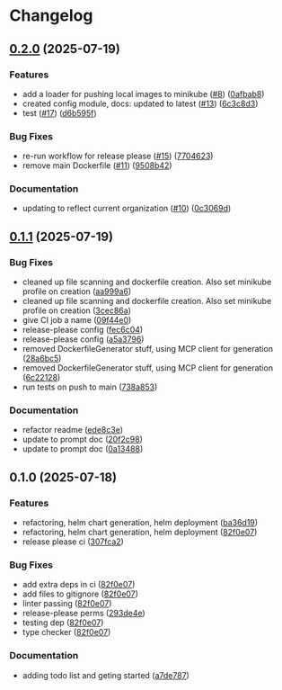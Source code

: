 # Changelog

## [0.2.0](https://github.com/zrross11/boatmcp/compare/v0.1.1...v0.2.0) (2025-07-19)


### Features

* add a loader for pushing local images to minikube ([#8](https://github.com/zrross11/boatmcp/issues/8)) ([0afbab8](https://github.com/zrross11/boatmcp/commit/0afbab8e9fbeff1a03b33aaaabe12d76c09d2532))
* created config module, docs: updated to latest ([#13](https://github.com/zrross11/boatmcp/issues/13)) ([6c3c8d3](https://github.com/zrross11/boatmcp/commit/6c3c8d3196423706243b909c8454558dc04ec6bf))
* test ([#17](https://github.com/zrross11/boatmcp/issues/17)) ([d6b595f](https://github.com/zrross11/boatmcp/commit/d6b595f67a9e6f1a01018d05abcc588a4d34adbb))


### Bug Fixes

* re-run workflow for release please ([#15](https://github.com/zrross11/boatmcp/issues/15)) ([7704623](https://github.com/zrross11/boatmcp/commit/77046238cdb9b444a928ca27019191911c38b558))
* remove main Dockerfile ([#11](https://github.com/zrross11/boatmcp/issues/11)) ([9508b42](https://github.com/zrross11/boatmcp/commit/9508b423e669e49355171cf94d4eb092acd7d5f8))


### Documentation

* updating to reflect current organization ([#10](https://github.com/zrross11/boatmcp/issues/10)) ([0c3069d](https://github.com/zrross11/boatmcp/commit/0c3069d08aae16d0f56b528d836c2d3061c5baf7))

## [0.1.1](https://github.com/zrross11/boatmcp/compare/v0.1.0...v0.1.1) (2025-07-19)


### Bug Fixes

* cleaned up file scanning and dockerfile creation. Also set minikube profile on creation ([aa999a6](https://github.com/zrross11/boatmcp/commit/aa999a61d2476e79dba1a55b57de3572e140e2f6))
* cleaned up file scanning and dockerfile creation. Also set minikube profile on creation ([3cec86a](https://github.com/zrross11/boatmcp/commit/3cec86a7692840785d6aa44f8266986fc5f540ca))
* give CI job a name ([09f44e0](https://github.com/zrross11/boatmcp/commit/09f44e0afacf0c071fe799d3a78093d4609c5496))
* release-please config ([fec6c04](https://github.com/zrross11/boatmcp/commit/fec6c04f5f166d04814d1cc9a1b0b8bd64a14bda))
* release-please config ([a5a3796](https://github.com/zrross11/boatmcp/commit/a5a37962198c15d41b9322b6e119b6084ddd018c))
* removed DockerfileGenerator stuff, using MCP client for generation ([28a6bc5](https://github.com/zrross11/boatmcp/commit/28a6bc561482769e8890f1215ddc0bb7b15e9491))
* removed DockerfileGenerator stuff, using MCP client for generation ([6c22128](https://github.com/zrross11/boatmcp/commit/6c2212835e029f5cbd1bd32efec6f1df3a8828b4))
* run tests on push to main ([738a853](https://github.com/zrross11/boatmcp/commit/738a8534e8bae9988b07bd9bab5026a46b66a13d))


### Documentation

* refactor readme ([ede8c3e](https://github.com/zrross11/boatmcp/commit/ede8c3ece84a5eea2ed12dfe64dd3eb822bc3266))
* update to prompt doc ([20f2c98](https://github.com/zrross11/boatmcp/commit/20f2c9823fb9eee67e30b3b2c6587a712f2d6387))
* update to prompt doc ([0a13488](https://github.com/zrross11/boatmcp/commit/0a134884ac64c0fb0b34698728b7afdbb7a02491))

## 0.1.0 (2025-07-18)


### Features

* refactoring, helm chart generation, helm deployment ([ba36d19](https://github.com/zrross11/boatmcp/commit/ba36d1901e2d4000840c352fc490d2d3bfc80917))
* refactoring, helm chart generation, helm deployment ([82f0e07](https://github.com/zrross11/boatmcp/commit/82f0e07318636496c77912540f8ba1e86b689c5a))
* release please ci ([307fca2](https://github.com/zrross11/boatmcp/commit/307fca20354bc5ba64853c2d97024e1f61c2db57))


### Bug Fixes

* add extra deps in ci ([82f0e07](https://github.com/zrross11/boatmcp/commit/82f0e07318636496c77912540f8ba1e86b689c5a))
* add files to gitignore ([82f0e07](https://github.com/zrross11/boatmcp/commit/82f0e07318636496c77912540f8ba1e86b689c5a))
* linter passing ([82f0e07](https://github.com/zrross11/boatmcp/commit/82f0e07318636496c77912540f8ba1e86b689c5a))
* release-please perms ([293de4e](https://github.com/zrross11/boatmcp/commit/293de4e8b6d892180e5face792259cdcdceba751))
* testing dep ([82f0e07](https://github.com/zrross11/boatmcp/commit/82f0e07318636496c77912540f8ba1e86b689c5a))
* type checker ([82f0e07](https://github.com/zrross11/boatmcp/commit/82f0e07318636496c77912540f8ba1e86b689c5a))


### Documentation

* adding todo list and geting started ([a7de787](https://github.com/zrross11/boatmcp/commit/a7de787982a2e1576f2f6de12180e71ea632306d))
